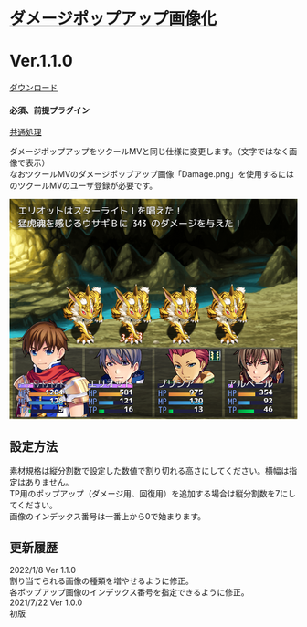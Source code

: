 # [ダメージポップアップ画像化](https://raw.githubusercontent.com/nuun888/MZ/master/NUUN_DamagePopUpImg.js)
# Ver.1.1.0
[ダウンロード](https://raw.githubusercontent.com/nuun888/MZ/master/NUUN_DamagePopUpImg.js)
#### 必須、前提プラグイン
[共通処理](https://github.com/nuun888/MZ/blob/master/README/Base.md)  

ダメージポップアップをツクールMVと同じ仕様に変更します。（文字ではなく画像で表示）  
なおツクールMVのダメージポップアップ画像「Damage.png」を使用するにはのツクールMVのユーザ登録が必要です。  

![画像](img/DamagePopUpImg1.png)  

## 設定方法
素材規格は縦分割数で設定した数値で割り切れる高さにしてください。横幅は指定はありません。    
TP用のポップアップ（ダメージ用、回復用）を追加する場合は縦分割数を7にしてください。  
画像のインデックス番号は一番上から0で始まります。  

## 更新履歴
2022/1/8 Ver 1.1.0  
割り当てられる画像の種類を増やせるように修正。  
各ポップアップ画像のインデックス番号を指定できるように修正。  
2021/7/22 Ver 1.0.0   
初版  
